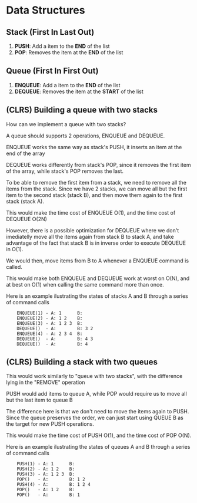 # Data Structures

## Stack (First In Last Out)

1. **PUSH**: Add a item to the **END** of the list
2. **POP**: Removes the item at the **END** of the list

## Queue (First In First Out)

1. **ENQUEUE**: Add a item to the **END** of the list
2. **DEQUEUE**: Removes the item at the **START** of the list

## (CLRS) Building a queue with two stacks

How can we implement a queue with two stacks?

A queue should supports 2 operations, ENQUEUE and DEQUEUE.

ENQUEUE works the same way as stack's PUSH, it inserts an item at the end of the array

DEQUEUE works differently from stack's POP, since it removes the first item of the array, while stack's POP removes the last.

To be able to remove the first item from a stack, we need to remove all the items from the stack. Since we have 2 stacks, we can move all but the first item to the second stack (stack B), and then move them again to the first stack (stack A).

This would make the time cost of ENQUEUE O(1), and the time cost of DEQUEUE O(2N)

However, there is a possible optimization for DEQUEUE where we don't imediatelly move all the items again from stack B to stack A, and take advantage of the fact that stack B is in inverse order to execute DEQUEUE in O(1).

We would then, move items from B to A whenever a ENQUEUE command is called.

This would make both ENQUEUE and DEQUEUE work at worst on O(N), and at best on O(1) when calling the same command more than once.

Here is an example ilustrating the states of stacks A and B through a series of command calls

```
    ENQUEUE(1) - A: 1      B:
    ENQUEUE(2) - A: 1 2    B:
    ENQUEUE(3) - A: 1 2 3  B:
    DEQUEUE()  - A:        B: 3 2
    ENQUEUE(4) - A: 2 3 4  B:
    DEQUEUE()  - A:        B: 4 3
    DEQUEUE()  - A:        B: 4
```

## (CLRS) Building a stack with two queues

This would work similarly to "queue with two stacks", with the difference lying in the "REMOVE" operation

PUSH would add items to queue A, while POP would require us to move all but the last item to queue B

The difference here is that we don't need to move the items again to PUSH. Since the queue preserves the order, we can just start using QUEUE B as the target for new PUSH operations.

This would make the time cost of PUSH O(1), and the time cost of POP O(N).

Here is an example ilustrating the states of queues A and B through a series of command calls

```
    PUSH(1) - A: 1      B:
    PUSH(2) - A: 1 2    B:
    PUSH(3) - A: 1 2 3  B:
    POP()   - A:        B: 1 2
    PUSH(4) - A:        B: 1 2 4
    POP()   - A: 1 2    B:
    POP()   - A:        B: 1
```
